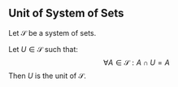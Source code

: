 ## Unit of System of Sets

Let $\mathcal{S}$ be a system of sets.

Let $U \in \mathcal{S}$ such that:
$$\forall A \in \mathcal{S}: A \cap U = A$$
Then $U$ is the unit of $\mathcal{S}$.

